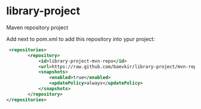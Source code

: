 # library-project
Maven repository project

Add next to pom.xml to add this repository into ypur project:

```xml
 <repositories>
        <repository>
            <id>library-project-mvn-repo</id>
            <url>https://raw.github.com/baevkir/library-project/mvn-repo/</url>
            <snapshots>
                <enabled>true</enabled>
                <updatePolicy>always</updatePolicy>
            </snapshots>
        </repository>
</repositories>
```
